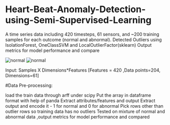 # Heart-Beat-Anomaly-Detection-using-Semi-Supervised-Learning 




A time series data including 420 timesteps, 61 sensors, and ~200 training samples for each outcome (normal and abnormal).
Detected Outliers using IsolationForest, OneClassSVM and LocalOutlierFactor(sklearn)     Output metrics for model performance and compare 




![normal ](../master/myFolder/image1.png)
![normal ](../master/myFolder/image2.png)


Input: Samples X Dimensions*Features [Features = 420 ,Data points=204, Dimensions=61]
             

#Data Pre-processing:

load the train data through arff  under scipy
Put the array in dataframe format with help of panda
Extract attributes/features and output
Extract  output and encode it - 1 for normal and 0 for abnormal
Pick rows other than outlier rows so training data has no outliers
Tested on mixture of normal and abnormal data ,output metrics for model performance and compared 
